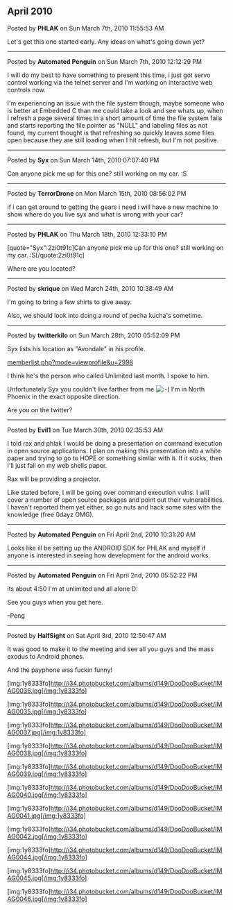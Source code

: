 ## April 2010
Posted by **PHLAK** on Sun March 7th, 2010 11:55:53 AM

Let's get this one started early.  Any ideas on what's going down yet?

--------------------------------------------------------------------------------

Posted by **Automated Penguin** on Sun March 7th, 2010 12:12:29 PM

I will do my best to have something to present this time, i just got servo control working via the telnet server and I'm working on interactive web controls now.

I'm experiencing an issue with the file system though, maybe someone who is better at Embedded C than me could take a look and see whats up, when I refresh a page several times in a short amount of time the file system fails and starts reporting the file pointer as "NULL" and labeling files as not found, my current thought is that refreshing so quickly leaves some files open because they are still loading when I hit refresh, but I'm not positive.

--------------------------------------------------------------------------------

Posted by **Syx** on Sun March 14th, 2010 07:07:40 PM

Can anyone pick me up for this one?
still working on my car. :S

--------------------------------------------------------------------------------

Posted by **TerrorDrone** on Mon March 15th, 2010 08:56:02 PM

if i can get around to getting the gears i need i will have a new machine to show 
where do you live syx and what is wrong with your car?

--------------------------------------------------------------------------------

Posted by **PHLAK** on Thu March 18th, 2010 12:33:10 PM

[quote="Syx":2zi0t91c]Can anyone pick me up for this one?
still working on my car. :S[/quote:2zi0t91c]

Where are you located?

--------------------------------------------------------------------------------

Posted by **skrique** on Wed March 24th, 2010 10:38:49 AM

I'm going to bring a few shirts to give away.

Also, we should look into doing a round of pecha kucha's sometime.

--------------------------------------------------------------------------------

Posted by **twitterkilo** on Sun March 28th, 2010 05:52:09 PM

Syx lists his location as "Avondale" in his profile.

<!-- l --><a class="postlink-local" href="http://www.phx2600.org/forum/memberlist.php?mode=viewprofile&amp;u=2998">memberlist.php?mode=viewprofile&amp;u=2998</a><!-- l -->

I think he's the person who called Unlimited last month. I spoke to him.

Unfortunately Syx you couldn't live farther from me <!-- s:-( --><img src="{SMILIES_PATH}/icon_e_sad.gif" alt=":-(" title="Sad" /><!-- s:-( --> I'm in North Phoenix in the exact opposite direction.

Are you on the twitter?

--------------------------------------------------------------------------------

Posted by **Evil1** on Tue March 30th, 2010 02:35:53 AM

I told rax and phlak I would be doing a presentation on command execution in open source applications. I plan on making this presentation into a white paper and trying to go to HOPE or something similar with it. If it sucks, then I'll just fall on my web shells paper. 

Rax will be providing a projector.

Like stated before, I will be going over command execution vulns. I will cover a number of open source packages and point out their vulnerabilities. I haven't reported them yet either, so go nuts and hack some sites with the knowledge (free 0dayz OMG).

--------------------------------------------------------------------------------

Posted by **Automated Penguin** on Fri April 2nd, 2010 10:31:20 AM

Looks like ill be setting up the ANDROID SDK for PHLAK and myself if anyone is interested in seeing how development for the android works.

--------------------------------------------------------------------------------

Posted by **Automated Penguin** on Fri April 2nd, 2010 05:52:22 PM

its about 4:50 I'm at unlimited and all alone D:

See you guys when you get here.

-Peng

--------------------------------------------------------------------------------

Posted by **HalfSight** on Sat April 3rd, 2010 12:50:47 AM

It was good to make it to the meeting and see all you guys and the mass exodus to Android phones.


And the payphone was fuckin funny!

[img:1y8333fo]http://i34.photobucket.com/albums/d149/DooDooBucket/IMAG0036.jpg[/img:1y8333fo]

[img:1y8333fo]http://i34.photobucket.com/albums/d149/DooDooBucket/IMAG0035.jpg[/img:1y8333fo]

[img:1y8333fo]http://i34.photobucket.com/albums/d149/DooDooBucket/IMAG0037.jpg[/img:1y8333fo]

[img:1y8333fo]http://i34.photobucket.com/albums/d149/DooDooBucket/IMAG0038.jpg[/img:1y8333fo]

[img:1y8333fo]http://i34.photobucket.com/albums/d149/DooDooBucket/IMAG0039.jpg[/img:1y8333fo]

[img:1y8333fo]http://i34.photobucket.com/albums/d149/DooDooBucket/IMAG0040.jpg[/img:1y8333fo]

[img:1y8333fo]http://i34.photobucket.com/albums/d149/DooDooBucket/IMAG0041.jpg[/img:1y8333fo]

[img:1y8333fo]http://i34.photobucket.com/albums/d149/DooDooBucket/IMAG0042.jpg[/img:1y8333fo]

[img:1y8333fo]http://i34.photobucket.com/albums/d149/DooDooBucket/IMAG0044.jpg[/img:1y8333fo]

[img:1y8333fo]http://i34.photobucket.com/albums/d149/DooDooBucket/IMAG0045.jpg[/img:1y8333fo]

[img:1y8333fo]http://i34.photobucket.com/albums/d149/DooDooBucket/IMAG0046.jpg[/img:1y8333fo]
